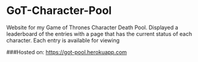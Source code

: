 # GoT-Character-Pool
Website for my Game of Thrones Character Death Pool. Displayed a leaderboard of the entries with a page that has the current status of each character. Each entry is available for viewing

###Hosted on: https://got-pool.herokuapp.com
